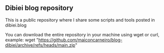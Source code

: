 ## Dibiei blog repository
This is a public repository where I share some scripts and tools posted in dibiei.blog

You can download the entire repository in your machine using wget or curl, example:
wget "https://github.com/maiconcarneiro/blog-dibiei/archive/refs/heads/main.zip"
